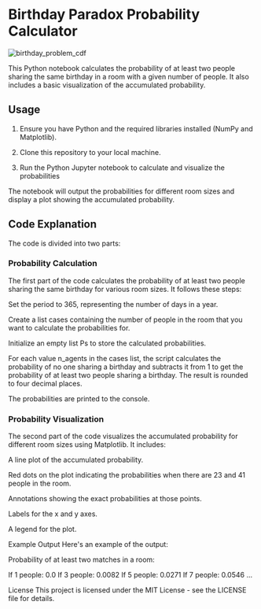 # Birthday Paradox Probability Calculator

![birthday_problem_cdf](https://github.com/Marlup/Birthday-problem/assets/51297824/4d9fe63b-4081-4458-a059-33eda29d3a51)


This Python notebook calculates the probability of at least two people sharing the same birthday in a room with a given number of people. It also includes a basic visualization of the accumulated probability.

## Usage

1. Ensure you have Python and the required libraries installed (NumPy and Matplotlib).

2. Clone this repository to your local machine.

3. Run the Python Jupyter notebook to calculate and visualize the probabilities

The notebook will output the probabilities for different room sizes and display a plot showing the accumulated probability.

## Code Explanation

The code is divided into two parts:

### Probability Calculation

The first part of the code calculates the probability of at least two people sharing the same birthday for various room sizes. It follows these steps:

Set the period to 365, representing the number of days in a year.

Create a list cases containing the number of people in the room that you want to calculate the probabilities for.

Initialize an empty list Ps to store the calculated probabilities.

For each value n_agents in the cases list, the script calculates the probability of no one sharing a birthday and subtracts it from 1 to get the probability of at least two people sharing a birthday. The result is rounded to four decimal places.

The probabilities are printed to the console.

### Probability Visualization

The second part of the code visualizes the accumulated probability for different room sizes using Matplotlib. It includes:

A line plot of the accumulated probability.

Red dots on the plot indicating the probabilities when there are 23 and 41 people in the room.

Annotations showing the exact probabilities at those points.

Labels for the x and y axes.

A legend for the plot.

Example Output
Here's an example of the output:

Probability of at least two matches in a room:

If 1 people: 0.0
If 3 people: 0.0082
If 5 people: 0.0271
If 7 people: 0.0546
...

License
This project is licensed under the MIT License - see the LICENSE file for details.
